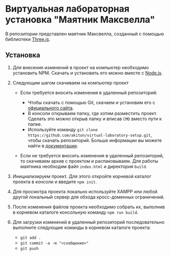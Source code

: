 # Виртуальная лабораторная установка "Маятник Максвелла"

В репозитории представлен маятник Максвелла, созданный с помощью библиотеки [Three.js](https://threejs.org/).

## Установка

1. Для внесения изменений в проект на компьютер необходимо установить NPM. Скачать и установить его можно вместе с [Node.js](https://nodejs.org/ru/).

1. Следующим шагом скачиваем на компьютер проект
   * Если требуется вносить изменения в удаленный репозиторий:
      - Чтобы скачать с помощью Git, скачаем и установим его с [официального сайта](https://git-scm.com/downloads).
      - В консоли открываем папку, где хотим разместить проект. Сделать это можно открыв папку и вписав `CMD` вместо пути к папке.
      - Используйте команду `git clone https://github.com/akiton/virtual-laboratory-setup.git`, чтобы скачать репозиторий. Больше информации вы можете найти в [документации](https://docs.github.com/en/free-pro-team@latest/github/creating-cloning-and-archiving-repositories/cloning-a-repository#about-cloning-a-repository).
   
   * Если не требуется вносить изменения в удаленный репозиторий, то скачиваем архив с проектом и распаковываем. Для работы маятника необходим файл `index.html` и директория `build`.

1. Инициализируем проект. Для этого откройте корневой каталог проекта в консоли и введите `npm init`.

1. Для просмотра проекта локально используйте XAMPP или любой другой локальный сервер для обхода кросс-доменных ограничений.

1. После изменения файлов проекта необходимо собрать их, выполнив в корневом каталоге консольную команду `npm run build`.

1. Для загрузки изменений в удаленный репозиторий последовательно выполните следующие команды в корневом каталоге проекта:
   * `git add .`
   * `git commit -a -m "<сообщение>"`
   * `git push`

